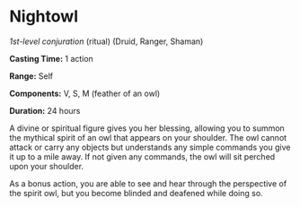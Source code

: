 # Nightowl
*1st-level conjuration* (ritual) (Druid, Ranger, Shaman)

**Casting Time:** 1 action

**Range:** Self

**Components:** V, S, M (feather of an owl)

**Duration:** 24 hours

A divine or spiritual figure gives you her blessing, allowing you to summon the mythical spirit of an owl that appears on your shoulder. The owl cannot attack or carry any objects but understands any simple commands you give it up to a mile away. If not given any commands, the owl will sit perched upon your shoulder.

As a bonus action, you are able to see and hear through the perspective of the spirit owl, but you become blinded and deafened while doing so.